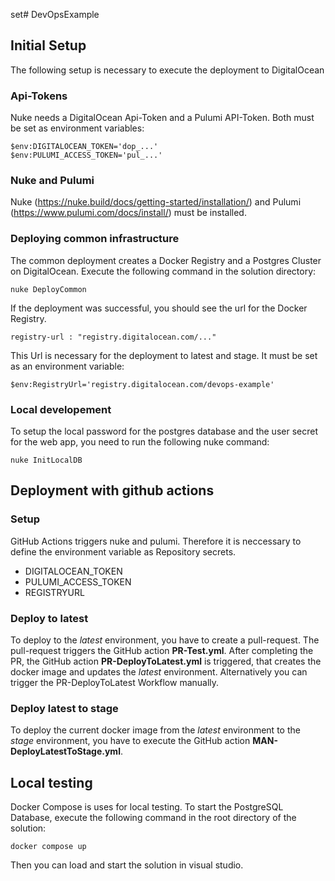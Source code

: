 set# DevOpsExample

## Initial Setup

The following setup is necessary to execute the deployment to DigitalOcean

### Api-Tokens 

Nuke needs a DigitalOcean Api-Token and a Pulumi API-Token. Both must be set as environment variables:

```
$env:DIGITALOCEAN_TOKEN='dop_...'
$env:PULUMI_ACCESS_TOKEN='pul_...'
```

### Nuke and Pulumi

Nuke (https://nuke.build/docs/getting-started/installation/) and Pulumi (https://www.pulumi.com/docs/install/) must be installed.

### Deploying common infrastructure

The common deployment creates a Docker Registry and a Postgres Cluster on DigitalOcean. Execute the following command in the solution directory:

```nuke DeployCommon```

If the deployment was successful, you should see the url for the Docker Registry. 

```registry-url : "registry.digitalocean.com/..."```

This Url is necessary for the deployment to latest and stage. It must be set as an environment variable:

```$env:RegistryUrl='registry.digitalocean.com/devops-example'```

### Local developement 

To setup the local password for the postgres database and the user secret for the web app, you need to run the following nuke command:

```nuke InitLocalDB```

## Deployment with github actions

### Setup

GitHub Actions triggers nuke and pulumi. Therefore it is neccessary to define the environment variable as Repository secrets.

* DIGITALOCEAN_TOKEN
* PULUMI_ACCESS_TOKEN
* REGISTRYURL

### Deploy to latest

To deploy to the *latest* environment, you have to create a pull-request. The pull-request triggers the GitHub action **PR-Test.yml**. After completing the PR, the GitHub action **PR-DeployToLatest.yml** is triggered, that creates the docker image and updates the *latest* environment. Alternatively you can trigger the PR-DeployToLatest Workflow manually.

### Deploy latest to stage

To deploy the current docker image from the *latest* environment to the *stage* environment, you have to execute the GitHub action **MAN-DeployLatestToStage.yml**.

## Local testing

Docker Compose is uses for local testing. To start the PostgreSQL Database, execute the following command in the root directory of the solution:

```docker compose up```

Then you can load and start the solution in visual studio.
